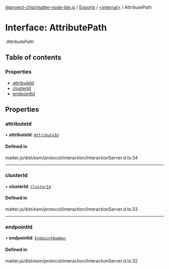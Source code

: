 [@project-chip/matter-node-ble.js](../README.md) / [Exports](../modules.md) / [<internal\>](../modules/internal_.md) / AttributePath

# Interface: AttributePath

[<internal>](../modules/internal_.md).AttributePath

## Table of contents

### Properties

- [attributeId](internal_.AttributePath.md#attributeid)
- [clusterId](internal_.AttributePath.md#clusterid)
- [endpointId](internal_.AttributePath.md#endpointid)

## Properties

### attributeId

• **attributeId**: [`AttributeId`](../modules/internal_.md#attributeid)

#### Defined in

matter.js/dist/esm/protocol/interaction/InteractionServer.d.ts:34

___

### clusterId

• **clusterId**: [`ClusterId`](../modules/internal_.md#clusterid)

#### Defined in

matter.js/dist/esm/protocol/interaction/InteractionServer.d.ts:33

___

### endpointId

• **endpointId**: [`EndpointNumber`](../modules/internal_.md#endpointnumber)

#### Defined in

matter.js/dist/esm/protocol/interaction/InteractionServer.d.ts:32

